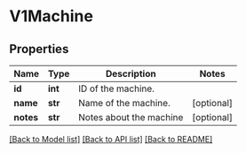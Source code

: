 # V1Machine

## Properties
Name | Type | Description | Notes
------------ | ------------- | ------------- | -------------
**id** | **int** | ID of the machine. | 
**name** | **str** | Name of the machine. | [optional] 
**notes** | **str** | Notes about the machine | [optional] 

[[Back to Model list]](../README.md#documentation-for-models) [[Back to API list]](../README.md#documentation-for-api-endpoints) [[Back to README]](../README.md)


